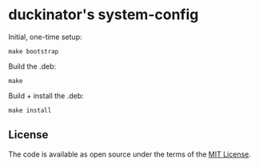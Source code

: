 # duckinator's system-config

Initial, one-time setup:

```
make bootstrap
```

Build the .deb:

```
make
```

Build + install the .deb:

```
make install
```

## License

The code is available as open source under the terms of the [MIT License](https://opensource.org/licenses/MIT).
